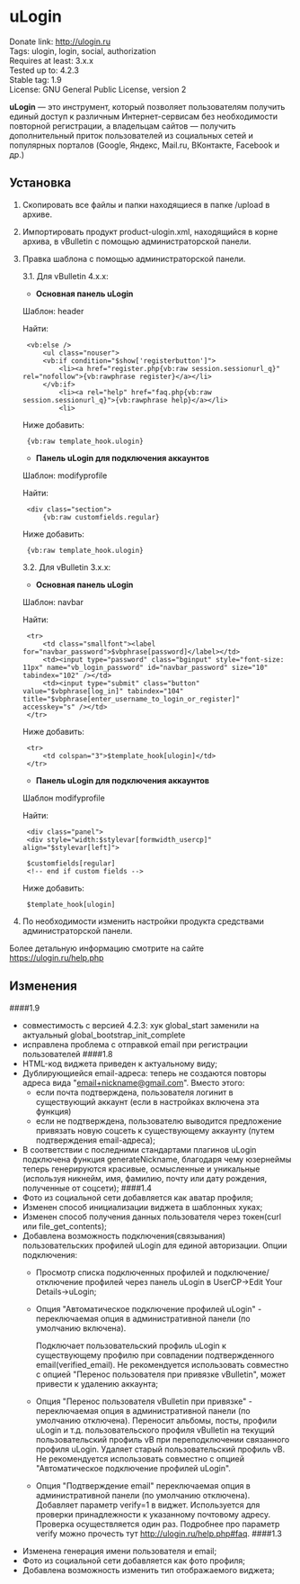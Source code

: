 # uLogin  

Donate link: http://ulogin.ru  
Tags: ulogin, login, social, authorization  
Requires at least: 3.x.x  
Tested up to: 4.2.3  
Stable tag: 1.9  
License: GNU General Public License, version 2  

**uLogin** — это инструмент, который позволяет пользователям получить единый доступ к различным Интернет-сервисам без необходимости повторной регистрации,
а владельцам сайтов — получить дополнительный приток пользователей из социальных сетей и популярных порталов (Google, Яндекс, Mail.ru, ВКонтакте, Facebook и др.)

## Установка


1) Скопировать все файлы и папки находящиеся в папке /upload в архиве.
2) Импортировать продукт product-ulogin.xml, находящийся в корне архива, в vBulletin с помощью администраторской панели.
3) Правка шаблона с помощью администраторской панели.

   3.1. Для vBulletin 4.x.x:

      - **Основная панель uLogin**

      Шаблон:		header
      
      Найти:

        <vb:else />
            <ul class="nouser">
            <vb:if condition="$show['registerbutton']">
                <li><a href="register.php{vb:raw session.sessionurl_q}" rel="nofollow">{vb:rawphrase register}</a></li>
            </vb:if>
                <li><a rel="help" href="faq.php{vb:raw session.sessionurl_q}">{vb:rawphrase help}</a></li>
                <li>

      Ниже добавить:

        {vb:raw template_hook.ulogin}

      - **Панель uLogin для подключения аккаунтов**

      Шаблон:		modifyprofile
      
      Найти:

        <div class="section">
            {vb:raw customfields.regular}

      Ниже добавить:

        {vb:raw template_hook.ulogin} 

      3.2. Для vBulletin 3.x.x:

      - **Основная панель uLogin**

      Шаблон:		navbar
      
      Найти:
    
        <tr>
            <td class="smallfont"><label for="navbar_password">$vbphrase[password]</label></td>
            <td><input type="password" class="bginput" style="font-size: 11px" name="vb_login_password" id="navbar_password" size="10" tabindex="102" /></td>
            <td><input type="submit" class="button" value="$vbphrase[log_in]" tabindex="104" title="$vbphrase[enter_username_to_login_or_register]" accesskey="s" /></td>
        </tr>
    
      Ниже добавить:
    
        <tr>
            <td colspan="3">$template_hook[ulogin]</td>
        </tr>

      - **Панель uLogin для подключения аккаунтов**

      Шаблон		modifyprofile
    
      Найти:

        <div class="panel">
        <div style="width:$stylevar[formwidth_usercp]" align="$stylevar[left]">
        
        $customfields[regular]
        <!-- end if custom fields -->

      Ниже добавить:

        $template_hook[ulogin]

    
4) По необходимости изменить настройки продукта средствами администраторской панели.

Более детальную информацию смотрите на сайте https://ulogin.ru/help.php

## Изменения

####1.9
- совместимость с версией 4.2.3: хук global_start заменили на актуальный global_bootstrap_init_complete
- исправлена проблема с отправкой email при регистрации пользователей
####1.8
- HTML-код виджета приведен к актуальному виду;
- Дублирующиейся email-адреса: теперь не создаются повторы адреса вида "email+nickname@gmail.com".
  Вместо этого:
  - если почта подтверждена, пользователя логинит в существующий аккаунт (если в настройках включена эта функция)
  - если не подтверждена, пользователю выводится предложение привязать новую соцсеть к существующему аккаунту (путем подтверждения email-адреса);
- В соответствии с последними стандартами плагинов uLogin подключена функция generateNickname,
  благодаря чему юзернеймы теперь генерируются красивые, осмысленные и уникальные (используя никнейм, имя, фамилию, почту или дату рождения, полученные от соцсети);
####1.4
- Фото из социальной сети добавляется как аватар профиля;
- Изменен способ инициализации виджета в шаблонных хуках;
- Изменен способ получения данных пользователя через токен(curl или file_get_contents);
- Добавлена возможность подключения(связывания) пользовательских профилей uLogin для единой авторизации. Опции подключения:
  - Просмотр списка подключенных профилей и подключение/отключение профилей через панель uLogin в UserCP->Edit Your Details->uLogin;

  - Опция "Автоматическое подключение профилей uLogin" - переключаемая опция в административной панели (по умолчанию включена).

    Подключает пользовательский профиль uLogin к существующему профилю при совпадении подтвержденного email(verified_email).
    Не рекомендуется использовать совместно с опцией "Перенос пользователя при привязке vBulletin", может привести к удалению аккаунта;

  - Опция "Перенос пользователя vBulletin при привязке" - переключаемая опция в административной панели (по умолчанию отключена).
    Переносит альбомы, посты, профили uLogin и т.д. пользовательского профиля vBulletin на текущий пользовательский профиль vB при переподключении связанного профиля uLogin.
    Удаляет старый пользовательский профиль vB.  Не рекомендуется использовать совместно с опцией "Автоматическое подключение профилей uLogin".

  - Опция "Подтверждение email" переключаемая опция в административной панели (по умолчанию отключена).
    Добавляет параметр verify=1 в виджет. Используется для проверки принадлежности к указанному почтовому адресу. Проверка осуществляется один раз.
    Подробнее про параметр verify можно прочесть тут http://ulogin.ru/help.php#faq.
####1.3
- Изменена генерация имени пользователя и email;
- Фото из социальной сети добавляется как фото профиля;
- Добавлена возможность изменить тип отображаемого виджета;

     
  